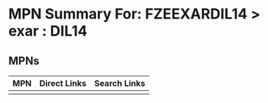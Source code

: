 



# MPN Summary For: FZEEXARDIL14 > exar : DIL14

## MPNs
  

|MPN|Direct Links|Search Links|
| :--- | :--- | :--- |
||||
